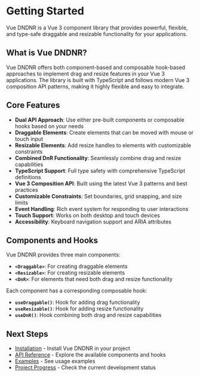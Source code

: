 # Getting Started

Vue DNDNR is a Vue 3 component library that provides powerful, flexible, and type-safe draggable and resizable functionality for your applications.

## What is Vue DNDNR?

Vue DNDNR offers both component-based and composable hook-based approaches to implement drag and resize features in your Vue 3 applications. The library is built with TypeScript and follows modern Vue 3 composition API patterns, making it highly flexible and easy to integrate.

## Core Features

- **Dual API Approach**: Use either pre-built components or composable hooks based on your needs
- **Draggable Elements**: Create elements that can be moved with mouse or touch input
- **Resizable Elements**: Add resize handles to elements with customizable constraints
- **Combined DnR Functionality**: Seamlessly combine drag and resize capabilities
- **TypeScript Support**: Full type safety with comprehensive TypeScript definitions
- **Vue 3 Composition API**: Built using the latest Vue 3 patterns and best practices
- **Customizable Constraints**: Set boundaries, grid snapping, and size limits
- **Event Handling**: Rich event system for responding to user interactions
- **Touch Support**: Works on both desktop and touch devices
- **Accessibility**: Keyboard navigation support and ARIA attributes

## Components and Hooks

Vue DNDNR provides three main components:

- **`<Draggable>`**: For creating draggable elements
- **`<Resizable>`**: For creating resizable elements
- **`<DnR>`**: For elements that need both drag and resize functionality

Each component has a corresponding composable hook:

- **`useDraggable()`**: Hook for adding drag functionality
- **`useResizable()`**: Hook for adding resize functionality
- **`useDnR()`**: Hook combining both drag and resize capabilities

## Next Steps

- [Installation](/guide/installation) - Install Vue DNDNR in your project
- [API Reference](/api/) - Explore the available components and hooks
- [Examples](/examples/) - See usage examples
- [Project Progress](/guide/progress) - Check the current development status
